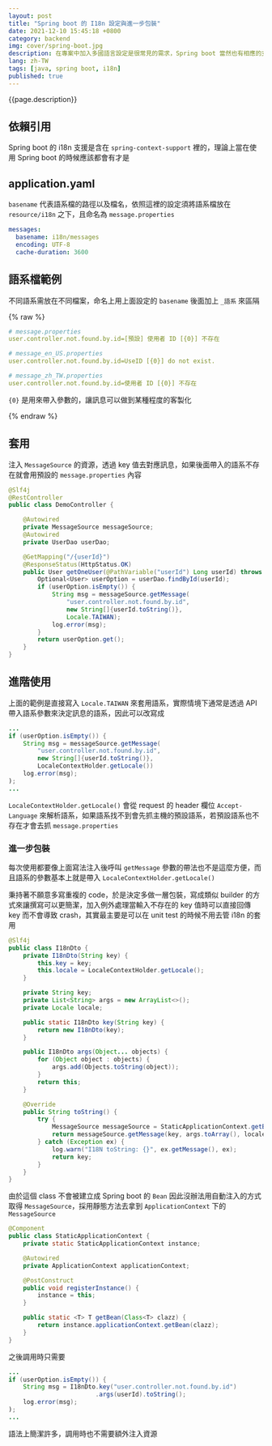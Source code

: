 ```yaml
---
layout: post
title: "Spring boot 的 I18n 設定與進一步包裝"
date: 2021-12-10 15:45:18 +0800
category: backend
img: cover/spring-boot.jpg
description: 在專案中加入多國語言設定是很常見的需求，Spring boot 當然也有相應的支援，透過簡易的設定就可以套用
lang: zh-TW
tags: [java, spring boot, i18n]
published: true
---
```


{{page.description}}

## 依賴引用

Spring boot 的 i18n 支援是含在 `spring-context-support` 裡的，理論上當在使用 Spring boot 的時候應該都會有才是

## application.yaml
`basename` 代表語系檔的路徑以及檔名，依照這裡的設定須將語系檔放在 `resource/i18n` 之下，且命名為 `message.properties`
```yaml
messages:
  basename: i18n/messages
  encoding: UTF-8
  cache-duration: 3600
```

## 語系檔範例

不同語系需放在不同檔案，命名上用上面設定的 `basename` 後面加上 `_語系` 來區隔

{% raw %}
```yaml
# message.properties
user.controller.not.found.by.id=[預設] 使用者 ID [{0}] 不存在

# message_en_US.properties
user.controller.not.found.by.id=UseID [{0}] do not exist.

# message_zh_TW.properties
user.controller.not.found.by.id=使用者 ID [{0}] 不存在
```

`{0}` 是用來帶入參數的，讓訊息可以做到某種程度的客製化

{% endraw %}

## 套用
注入 `MessageSource` 的資源，透過 key 值去對應訊息，如果後面帶入的語系不存在就會用預設的 `message.properties` 內容

```java
@Slf4j
@RestController
public class DemoController {

    @Autowired
    private MessageSource messageSource;
    @Autowired
    private UserDao userDao;

    @GetMapping("/{userId}")
    @ResponseStatus(HttpStatus.OK)
    public User getOneUser(@PathVariable("userId") Long userId) throws Exception {
        Optional<User> userOption = userDao.findById(userId);
        if (userOption.isEmpty()) {
            String msg = messageSource.getMessage(
                "user.controller.not.found.by.id",
                new String[]{userId.toString()},
                Locale.TAIWAN);
            log.error(msg);
        }
        return userOption.get();
    }
}
```

## 進階使用

上面的範例是直接寫入 `Locale.TAIWAN` 來套用語系，實際情境下通常是透過 API 帶入語系參數來決定訊息的語系，因此可以改寫成

```java
...
if (userOption.isEmpty()) {
    String msg = messageSource.getMessage(
        "user.controller.not.found.by.id",
        new String[]{userId.toString()},
        LocaleContextHolder.getLocale())
    log.error(msg);
);
...
```

`LocaleContextHolder.getLocale()` 會從 request 的 header 欄位 `Accept-Language` 來解析語系，如果語系找不到會先抓主機的預設語系，若預設語系也不存在才會去抓 `message.properties`

### 進一步包裝

每次使用都要像上面寫法注入後呼叫 `getMessage` 參數的帶法也不是這麼方便，而且語系的參數基本上就是帶入 `LocaleContextHolder.getLocale()`

秉持著不願意多寫重複的 code，於是決定多做一層包裝，寫成類似 builder 的方式來讓撰寫可以更簡潔，加入例外處理當輸入不存在的 key 值時可以直接回傳 key 而不會導致 crash，其實最主要是可以在 unit test 的時候不用去管 i18n 的套用

```java
@Slf4j
public class I18nDto {
    private I18nDto(String key) {
        this.key = key;
        this.locale = LocaleContextHolder.getLocale();
    }

    private String key;
    private List<String> args = new ArrayList<>();
    private Locale locale;

    public static I18nDto key(String key) {
        return new I18nDto(key);
    }

    public I18nDto args(Object... objects) {
        for (Object object : objects) {
            args.add(Objects.toString(object));
        }
        return this;
    }

    @Override
    public String toString() {
        try {
            MessageSource messageSource = StaticApplicationContext.getBean(MessageSource.class);
            return messageSource.getMessage(key, args.toArray(), locale);
        } catch (Exception ex) {
            log.warn("I18N toString: {}", ex.getMessage(), ex);
            return key;
        }
    }
}
```

由於這個 class 不會被建立成 Spring boot 的 `Bean` 因此沒辦法用自動注入的方式取得 `MessageSource`，採用靜態方法去拿到 `ApplicationContext` 下的 `MessageSource`

```java
@Component
public class StaticApplicationContext {
    private static StaticApplicationContext instance;

    @Autowired
    private ApplicationContext applicationContext;

    @PostConstruct
    public void registerInstance() {
        instance = this;
    }

    public static <T> T getBean(Class<T> clazz) {
        return instance.applicationContext.getBean(clazz);
    }
}
```

之後調用時只需要

```java
...
if (userOption.isEmpty()) {
    String msg = I18nDto.key("user.controller.not.found.by.id")
                        .args(userId).toString();
    log.error(msg);
);
...
```

語法上簡潔許多，調用時也不需要額外注入資源